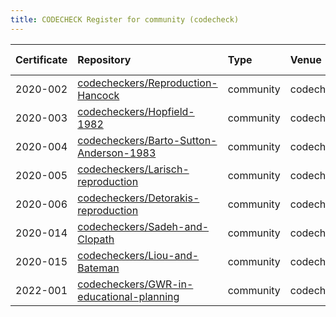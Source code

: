 ```yaml
---
title: CODECHECK Register for community (codecheck)
---
```



|Certificate |Repository                               |Type      |Venue     |Issue |Report                                 |Check date |
|:-------|:--------------------------------|:------------------|:------------------|:---|:--------------------------|:----------|
|2020-002    |[codecheckers/Reproduction-Hancock](https://github.com/codecheckers/Reproduction-Hancock)|community |codecheck |[2](https://github.com/codecheckers/register/issues/2)|http://doi.org/10.5281/zenodo.3750741  |2020-04-13 |
|2020-003    |[codecheckers/Hopfield-1982](https://github.com/codecheckers/Hopfield-1982)|community |codecheck |[1](https://github.com/codecheckers/register/issues/1)|https://doi.org/10.5281/zenodo.3741797 |2020-04-06 |
|2020-004    |[codecheckers/Barto-Sutton-Anderson-1983](https://github.com/codecheckers/Barto-Sutton-Anderson-1983)|community |codecheck |[4](https://github.com/codecheckers/register/issues/4)|https://doi.org/10.5281/zenodo.3827371 |2020-05-14 |
|2020-005    |[codecheckers/Larisch-reproduction](https://github.com/codecheckers/Larisch-reproduction)|community |codecheck |[5](https://github.com/codecheckers/register/issues/5)|https://doi.org/10.5281/zenodo.3959175 |2020-07-23 |
|2020-006    |[codecheckers/Detorakis-reproduction](https://github.com/codecheckers/Detorakis-reproduction)|community |codecheck |[6](https://github.com/codecheckers/register/issues/6)|https://doi.org/10.5281/zenodo.3948353 |2020-07-16 |
|2020-014    |[codecheckers/Sadeh-and-Clopath](https://github.com/codecheckers/Sadeh-and-Clopath)|community |codecheck |[21](https://github.com/codecheckers/register/issues/21)|https://doi.org/10.5281/zenodo.3967326 |2020-07-28 |
|2020-015    |[codecheckers/Liou-and-Bateman](https://github.com/codecheckers/Liou-and-Bateman)|community |codecheck |[22](https://github.com/codecheckers/register/issues/22)|https://doi.org/10.5281/zenodo.3978402 |2020-08-04 |
|2022-001    |[codecheckers/GWR-in-educational-planning](https://github.com/codecheckers/GWR-in-educational-planning)|community |codecheck |[40](https://github.com/codecheckers/register/issues/40)|https://doi.org/10.5281/zenodo.6040066 |2022-01-19 |
